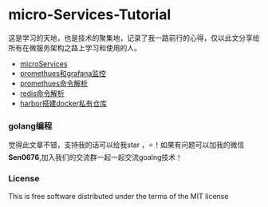 # micro-Services-Tutorial

这是学习的天地，也是技术的聚集地，记录了我一路前行的心得，仅以此文分享给所有在微服务架构之路上学习和使用的人。

* [microServices](https://github.com/KeKe-Li/microServices)
* [promethues和grafana监控](https://github.com/KeKe-Li/micro-Services-Tutorial/blob/master/src/chapter01/01.0.md)
* [promethues命令解析]()
* [redis命令解析]()
* [harbor搭建docker私有仓库]()

### golang编程

觉得此文章不错，支持我的话可以给我star ，:star:！如果有问题可以加我的微信**Sen0676**,加入我们的交流群一起一起交流goalng技术！

### License
This is free software distributed under the terms of the MIT license
